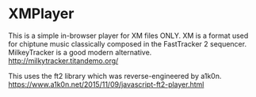 # XMPlayer

This is a simple in-browser player for XM files ONLY. XM is a format used for chiptune music classically composed in the FastTracker 2 sequencer. MilkeyTracker is a good modern alternative. http://milkytracker.titandemo.org/

This uses the ft2 library which was reverse-engineered by a1k0n.
https://www.a1k0n.net/2015/11/09/javascript-ft2-player.html
